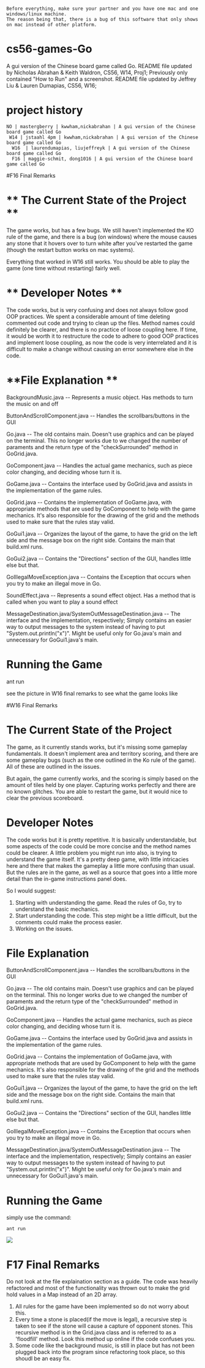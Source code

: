 ```

Before everything, make sure your partner and you have one mac and one windows/linux machine. 
The reason being that, there is a bug of this software that only shows on mac instead of other platform.

```
cs56-games-Go
=============

A gui version of the Chinese board game called Go.
README file updated by Nicholas Abrahan & Keith Waldron, CS56, W14, Proj1;
Previously only contained "How to Run" and a screenshot.
README file updated by Jeffrey Liu & Lauren Dumapias, CS56, W16;


project history
===============
```
NO | mastergberry | kwwham,nickabrahan | A gui version of the Chinese board game called Go
 W14 | jstaahl 4pm | kwwham,nickabrahan | A gui version of the Chinese board game called Go
  W16  | laurendumapias, liujeffreyk | A gui version of the Chinese board game called Go
  F16 | maggie-schmit, dong1016 | A gui version of the Chinese board game called Go
```
#F16 Final Remarks

# ** The Current State of the Project **
The game works, but has a few bugs. We still haven't implemented the KO rule of the game, and there is a bug (on windows) where the mouse causes any stone that it hovers over to turn white after you've restarted the game (though the restart button works on mac systems). 

Everything that worked in W16 still works. You should be able to play the game (one time without restarting) fairly well.

# ** Developer Notes **

The code works, but is very confusing and does not always follow good OOP practices. We spent a considerable amount of time deleting commented out code and trying to clean up the files. Method names could definitely be clearer, and there is no practice of loose coupling here. If time, it would be worth it to restructure the code to adhere to good OOP practices and implement loose coupling, as now the code is very interrelated and it is difficult to make a change without causing an error somewhere else in the code.

# **File Explanation **

BackgroundMusic.java -- Represents a music object. Has methods to turn the music on and off

ButtonAndScrollComponent.java -- Handles the scrollbars/buttons in the GUI

Go.java -- The old contains main. Doesn't use graphics and can be played on the terminal. This no longer works due to we changed the number of paraments and the return type of the "checkSurrounded" method in GoGrid.java.

GoComponent.java -- Handles the actual game mechanics, such as piece color changing, and deciding whose turn it is.

GoGame.java -- Contains the interface used by GoGrid.java and assists in the implementation of the game rules.

GoGrid.java -- Contains the implementation of GoGame.java, with appropriate methods that are used by GoComponent to help with the game mechanics. It's also responsible for the drawing of the grid and the methods used to make sure that the rules stay valid.

GoGui1.java -- Organizes the layout of the game, to have the grid on the left side and the message box on the right side. Contains the main that build.xml runs.

GoGui2.java -- Contains the "Directions" section of the GUI, handles little else but that.

GoIllegalMoveException.java -- Contains the Exception that occurs when you try to make an illegal move in Go.

SoundEffect.java -- Represents a sound effect object. Has a method that is called when you want to play a sound effect

MessageDestination.java/SystemOutMessageDestination.java -- The interface and the implementation, respectively; Simply contains an easier way to output messages to the system instead of having to put "System.out.println("x")". Might be useful only for Go.java's main and unnecessary for GoGui1.java's main.

# **Running the Game**
ant run

see the picture in W16 final remarks to see what the game looks like


#W16 Final Remarks

# The Current State of the Project

The game, as it currently stands works, but it's missing some gameplay fundamentals. It doesn't implement area and territory scoring, and there are some gameplay bugs (such as the one outlined in the Ko rule of the game). All of these are outlined in the issues.

But again, the game currently works, and the scoring is simply based on the amount of tiles held by one player. Capturing works perfectly and there are no known glitches. You are able to restart the game, but it would nice to clear the previous scoreboard.

# Developer Notes

The code works but it is pretty repetitive. It is basically understandable, but some aspects of the code could be more concise and the method names could be clearer. A little problem you might run into also, is trying to understand the game itself. It's a pretty deep game, with little intricacies here and there that makes the gameplay a little more confusing than usual. But the rules are in the game, as well as a source that goes into a little more detail than the in-game instructions panel does.

So I would suggest:
1. Starting with understanding the game. Read the rules of Go, try to understand the basic mechanics.
2. Start understanding the code. This step might be a little difficult, but the comments could make the process easier. 
3. Working on the issues.

# File Explanation

ButtonAndScrollComponent.java -- Handles the scrollbars/buttons in the GUI

Go.java -- The old contains main. Doesn't use graphics and can be played on the terminal. This no longer works due to we changed the number of paraments and the return type of the "checkSurrounded" method in GoGrid.java.

GoComponent.java -- Handles the actual game mechanics, such as piece color changing, and deciding whose turn it is.

GoGame.java -- Contains the interface used by GoGrid.java and assists in the implementation of the game rules.

GoGrid.java -- Contains the implementation of GoGame.java, with appropriate methods that are used by GoComponent to help with the game mechanics. It's also responsible for the drawing of the grid and the methods used to make sure that the rules stay valid.

GoGui1.java -- Organizes the layout of the game, to have the grid on the left side and the message box on the right side. Contains the main that build.xml runs.

GoGui2.java -- Contains the "Directions" section of the GUI, handles little else but that.

GoIllegalMoveException.java -- Contains the Exception that occurs when you try to make an illegal move in Go.

MessageDestination.java/SystemOutMessageDestination.java -- The interface and the implementation, respectively; Simply contains an easier way to output messages to the system instead of having to put "System.out.println("x")". Might be useful only for Go.java's main and unnecessary for GoGui1.java's main.




# Running the Game

simply use the command:
```
ant run
```

![](http://i63.tinypic.com/fekpas.png?1)

# F17 Final Remarks

Do not look at the file explaination section as a guide.  The code was heavily refactored and most of the functionality was thrown out to make the grid hold values in a Map instead of an 2D array.  
1. All rules for the game have been implemented so do not worry about this.
2. Every time a stone is placed(if the move is legal), a recursive step is taken to see if the stone will cause a capture of opponent stones.  This recursive method is in the Grid.java class and is referred to as a 'floodfill' method.  Look this method up online if the code confuses you.
3. Some code like the background music, is still in place but has not been plugged back into the program since refactoring took place, so this shoudl be an easy fix.

 

